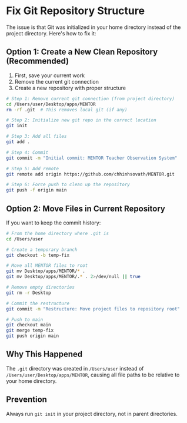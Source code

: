 # Fix Git Repository Structure

The issue is that Git was initialized in your home directory instead of the project directory. Here's how to fix it:

## Option 1: Create a New Clean Repository (Recommended)

1. First, save your current work
2. Remove the current git connection
3. Create a new repository with proper structure

```bash
# Step 1: Remove current git connection (from project directory)
cd /Users/user/Desktop/apps/MENTOR
rm -rf .git  # This removes local git (if any)

# Step 2: Initialize new git repo in the correct location
git init

# Step 3: Add all files
git add .

# Step 4: Commit
git commit -m "Initial commit: MENTOR Teacher Observation System"

# Step 5: Add remote
git remote add origin https://github.com/chhinhsovath/MENTOR.git

# Step 6: Force push to clean up the repository
git push -f origin main
```

## Option 2: Move Files in Current Repository

If you want to keep the commit history:

```bash
# From the home directory where .git is
cd /Users/user

# Create a temporary branch
git checkout -b temp-fix

# Move all MENTOR files to root
git mv Desktop/apps/MENTOR/* .
git mv Desktop/apps/MENTOR/.* . 2>/dev/null || true

# Remove empty directories
git rm -r Desktop

# Commit the restructure
git commit -m "Restructure: Move project files to repository root"

# Push to main
git checkout main
git merge temp-fix
git push origin main
```

## Why This Happened

The `.git` directory was created in `/Users/user` instead of `/Users/user/Desktop/apps/MENTOR`, causing all file paths to be relative to your home directory.

## Prevention

Always run `git init` in your project directory, not in parent directories.